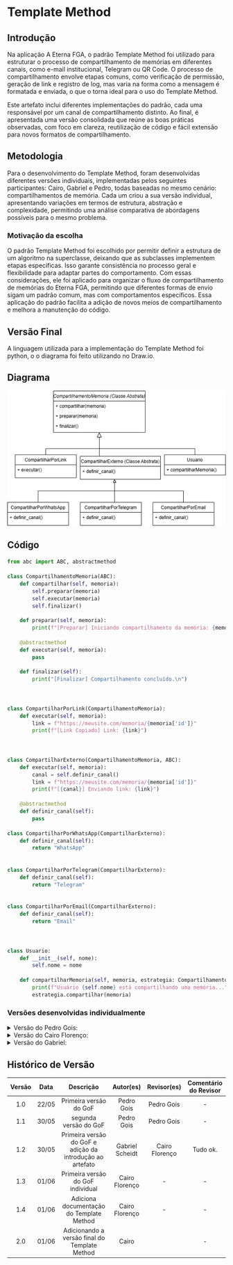 # Template Method

## Introdução 

Na aplicação A Eterna FGA, o padrão Template Method foi utilizado para estruturar o processo de compartilhamento de memórias em diferentes canais, como e-mail institucional, Telegram ou QR Code. O processo de compartilhamento envolve etapas comuns, como verificação de permissão, geração de link e registro de log, mas varia na forma como a mensagem é formatada e enviada, o que o torna ideal para o uso do Template Method.

Este artefato inclui diferentes implementações do padrão, cada uma responsável por um canal de compartilhamento distinto. Ao final, é apresentada uma versão consolidada que reúne as boas práticas observadas, com foco em clareza, reutilização de código e fácil extensão para novos formatos de compartilhamento.

## Metodologia

Para o desenvolvimento do Template Method, foram desenvolvidas diferentes versões individuais, implementadas pelos seguintes participantes: Cairo, Gabriel e Pedro, todas baseadas no mesmo cenário: compartilhamentos de memória. Cada um criou a sua versão individual, apresentando variações em termos de estrutura, abstração e complexidade, permitindo uma análise comparativa de abordagens possíveis para o mesmo problema.

### Motivação da escolha

O padrão Template Method foi escolhido por permitir definir a estrutura de um algoritmo na superclasse, deixando que as subclasses implementem etapas específicas. Isso garante consistência no processo geral e flexibilidade para adaptar partes do comportamento. Com essas considerações, ele foi aplicado para organizar o fluxo de compartilhamento de memórias do Eterna FGA, permitindo que diferentes formas de envio sigam um padrão comum, mas com comportamentos específicos. Essa aplicação do padrão facilita a adição de novos meios de compartilhamento e melhora a manutenção do código.

## Versão Final

A linguagem utilizada para a implementação do Template Method foi python, o o diagrama foi feito utilizando no Draw.io.

## Diagrama

![](../assets/GOFsComportamentais/methodcairo.drawio.png)

## Código

```python
from abc import ABC, abstractmethod

class CompartilhamentoMemoria(ABC):
    def compartilhar(self, memoria):
        self.preparar(memoria)
        self.executar(memoria)
        self.finalizar()

    def preparar(self, memoria):
        print(f"[Preparar] Iniciando compartilhamento da memória: {memoria['titulo']}")

    @abstractmethod
    def executar(self, memoria):
        pass

    def finalizar(self):
        print("[Finalizar] Compartilhamento concluído.\n")



class CompartilharPorLink(CompartilhamentoMemoria):
    def executar(self, memoria):
        link = f"https://meusite.com/memoria/{memoria['id']}"
        print(f"[Link Copiado] Link: {link}")



class CompartilharExterno(CompartilhamentoMemoria, ABC):
    def executar(self, memoria):
        canal = self.definir_canal()
        link = f"https://meusite.com/memoria/{memoria['id']}"
        print(f"[{canal}] Enviando link: {link}")

    @abstractmethod
    def definir_canal(self):
        pass

class CompartilharPorWhatsApp(CompartilharExterno):
    def definir_canal(self):
        return "WhatsApp"


class CompartilharPorTelegram(CompartilharExterno):
    def definir_canal(self):
        return "Telegram"


class CompartilharPorEmail(CompartilharExterno):
    def definir_canal(self):
        return "Email"



class Usuario:
    def __init__(self, nome):
        self.nome = nome

    def compartilharMemoria(self, memoria, estrategia: CompartilhamentoMemoria):
        print(f"Usuário {self.nome} está compartilhando uma memória...")
        estrategia.compartilhar(memoria)


```

### Versões desenvolvidas individualmente

<details>
<summary>Versão do Pedro Gois:</summary>

#### Pedro
Method
```python
from abc import ABC, abstractmethod
from datetime import datetime
from enum import Enum


# -------------------------
# ENUM E CLASSES DE SUPORTE
# -------------------------

class Status(Enum):
    PENDENTE = "pendente"
    APROVADA = "aprovada"
    REJEITADA = "rejeitada"


class MidiaDigital(ABC):
    @abstractmethod
    def tipo(self):
        pass


class Imagem(MidiaDigital):
    def __init__(self, caminho_arquivo):
        self.caminho_arquivo = caminho_arquivo

    def tipo(self):
        return "Imagem"


# -------------------------
# CLASSE DE MEMÓRIA
# -------------------------

class Memoria:
    def __init__(self, descricao, midia, data_envio, status):
        self.descricao = descricao
        self.midia = midia
        self.data_envio = data_envio
        self.status = status

    def __str__(self):
        return (f"Memória enviada em {self.data_envio.strftime('%d/%m/%Y %H:%M:%S')}, "
                f"status: {self.status.name}, descrição: {self.descricao}, "
                f"mídia: {self.midia.tipo()}")


# -------------------------
# TEMPLATE METHOD: Compartilhador
# -------------------------

class CompartilhadorMemoria(ABC):
    def compartilhar(self, memoria: Memoria):
        self.validar_memoria(memoria)
        url = self.gerar_url(memoria)
        return self.formatar_link(url)

    def validar_memoria(self, memoria):
        if memoria.status != Status.APROVADA:
            raise ValueError("⚠️ Só é possível compartilhar memórias que foram aprovadas.")

    def gerar_url(self, memoria):
        # Em um sistema real, você teria uma URL com slug ou ID real.
        return f"https://meusite.com/memorias/{id(memoria)}"

    @abstractmethod
    def formatar_link(self, url: str):
        pass


# -------------------------
# IMPLEMENTAÇÕES CONCRETAS
# -------------------------

class CompartilhadorWhatsApp(CompartilhadorMemoria):
    def formatar_link(self, url):
        texto = f"Veja essa memória incrível: {url}"
        return f"https://wa.me/?text={texto.replace(' ', '%20')}"


class CompartilhadorEmail(CompartilhadorMemoria):
    def formatar_link(self, url):
        assunto = "Memória Compartilhada"
        corpo = f"Veja essa memória: {url}"
        return f"mailto:?subject={assunto.replace(' ', '%20')}&body={corpo.replace(' ', '%20')}"


class CompartilhadorLinkDireto(CompartilhadorMemoria):
    def formatar_link(self, url):
        return url


# -------------------------
# USO DO TEMPLATE METHOD
# -------------------------

if __name__ == "__main__":
    # Criação de uma memória aprovada
    memoria = Memoria(
        descricao="Foto da formatura com os amigos",
        midia=Imagem("formatura.jpg"),
        data_envio=datetime.now(),
        status=Status.APROVADA
    )

    # Lista de canais de compartilhamento
    compartilhadores = [
        CompartilhadorWhatsApp(),
        CompartilhadorEmail(),
        CompartilhadorLinkDireto()
    ]

    print(f"\n🎓 Compartilhando: {memoria.descricao}\n")

    for compartilhador in compartilhadores:
        nome_canal = compartilhador.__class__.__name__.replace("Compartilhador", "")
        link = compartilhador.compartilhar(memoria)
        print(f"{nome_canal}: {link}")
```

</details>

<details>
<summary>Versão do Cairo Florenço:</summary>

### Cairo

### Modelagem

![](../assets/GOFsComportamentais/methodcairo.drawio.png)

<center>

Autor: [Cairo Florenço](https://github.com/CA1RO)

</center>

### Código

```python
from abc import ABC, abstractmethod

class CompartilhamentoMemoria(ABC):
    def compartilhar(self, memoria):
        self.preparar(memoria)
        self.executar(memoria)
        self.finalizar()

    def preparar(self, memoria):
        print(f"[Preparar] Iniciando compartilhamento da memória: {memoria['titulo']}")

    @abstractmethod
    def executar(self, memoria):
        pass

    def finalizar(self):
        print("[Finalizar] Compartilhamento concluído.\n")



class CompartilharPorLink(CompartilhamentoMemoria):
    def executar(self, memoria):
        link = f"https://meusite.com/memoria/{memoria['id']}"
        print(f"[Link Copiado] Link: {link}")



class CompartilharExterno(CompartilhamentoMemoria, ABC):
    def executar(self, memoria):
        canal = self.definir_canal()
        link = f"https://meusite.com/memoria/{memoria['id']}"
        print(f"[{canal}] Enviando link: {link}")

    @abstractmethod
    def definir_canal(self):
        pass

class CompartilharPorWhatsApp(CompartilharExterno):
    def definir_canal(self):
        return "WhatsApp"


class CompartilharPorTelegram(CompartilharExterno):
    def definir_canal(self):
        return "Telegram"


class CompartilharPorEmail(CompartilharExterno):
    def definir_canal(self):
        return "Email"



class Usuario:
    def __init__(self, nome):
        self.nome = nome

    def compartilharMemoria(self, memoria, estrategia: CompartilhamentoMemoria):
        print(f"Usuário {self.nome} está compartilhando uma memória...")
        estrategia.compartilhar(memoria)


```
<center>

Autor: [Cairo Florenço](https://github.com/CA1RO)

</center>

</details>

<details>
<summary>Versão do Gabriel:</summary>

```python
from abc import ABC, abstractmethod
from datetime import datetime
from enum import Enum
from typing import List


# ------------------------
# ENUMS E CLASSES DE SUPORTE
# ------------------------

class StatusMemoria(Enum):
    PENDENTE = "pendente"
    ACEITA = "aceita"
    RECUSADA = "recusada"

class Midia:
    def __init__(self, tipo: str, caminho: str):
        self.tipo = tipo
        self.caminho = caminho

class Memoria:
    def __init__(
        self,
        titulo: str,
        midias: List[Midia],
        descricao: str,
        autor: str,
        status: StatusMemoria,
        data_envio: datetime,
    ):
        self.titulo = titulo
        self.midias = midias
        self.descricao = descricao
        self.autor = autor
        self.status = status
        self.data_envio = data_envio


# ------------------------
# TEMPLATE METHOD
# ------------------------

class CompartilhamentoMemoria(ABC):
    def compartilhar(self, memoria: Memoria) -> str:
        if memoria.status != StatusMemoria.ACEITA:
            raise PermissionError("⚠️ Apenas memórias aceitas podem ser compartilhadas.")
        print(f"[LOG] {memoria.autor} tentou compartilhar em {datetime.utcnow().isoformat()}")
        url = f"https://eternafga.unb.br/memoria/{memoria.titulo.lower().replace(' ', '-')}-{id(memoria)}"
        return self.encaminhar(memoria, self.formatar_mensagem(memoria, url))

    @abstractmethod
    def formatar_mensagem(self, memoria: Memoria, url: str) -> str:
        pass

    @abstractmethod
    def encaminhar(self, memoria: Memoria, mensagem: str) -> str:
        pass


# ------------------------
# IMPLEMENTAÇÕES CONCRETAS
# ------------------------

class CompartilhadorEmailFGA(CompartilhamentoMemoria):
    def formatar_mensagem(self, memoria, url):
        return f"{memoria.autor} compartilhou uma memória:\n{memoria.titulo}\n{memoria.descricao}\n{url}"

    def encaminhar(self, memoria, mensagem):
        return f"📧 Enviado via email institucional:\n{mensagem}"

class CompartilhadorTelegram(CompartilhamentoMemoria):
    def formatar_mensagem(self, memoria, url):
        return f"📨 Telegram: {memoria.titulo}\n{url}"

    def encaminhar(self, memoria, mensagem):
        return f"📨 Telegram enviado: {mensagem}"

class CompartilhadorQRCode(CompartilhamentoMemoria):
    def formatar_mensagem(self, memoria, url):
        return f"{url} (QR gerado)"

    def encaminhar(self, memoria, mensagem):
        return f"[QR] Código gerado: {mensagem}"


# ------------------------
# EXEMPLO DE USO
# ------------------------

if __name__ == "__main__":
    memoria = Memoria(
        titulo="Apresentação Final de Projeto",
        midias=[Midia("imagem", "http://site/imgs/projeto.png")],
        descricao="Uma jornada desafiadora e gratificante.",
        autor="Marina Lima",
        status=StatusMemoria.ACEITA,
        data_envio=datetime.now()
    )

    compartilhadores = [
        CompartilhadorEmailFGA(),
        CompartilhadorTelegram(),
        CompartilhadorQRCode()
    ]

    print(f"\n📤 Compartilhando: {memoria.titulo}\n")

    for c in compartilhadores:
        nome = c.__class__.__name__.replace("Compartilhador", "")
        try:
            print(f"{nome}: {c.compartilhar(memoria)}")
        except Exception as e:
            print(f"{nome}: ERRO - {e}")

```

</details>





## Histórico de Versão

| Versão | Data | Descrição | Autor(es) | Revisor(es) | Comentário do Revisor |
| :-: | :-: | :-: | :-: | :-: | :-: |
| 1.0 | 22/05 | Primeira versão do GoF | Pedro Gois | Pedro Gois | - |
| 1.1 | 30/05 | segunda versão do GoF | Pedro Gois | Pedro Gois | - |
| 1.2 | 30/05 | Primeira versão do GoF e adição da introdução ao artefato | Gabriel Scheidt | Cairo Florenço | Tudo ok. |
| 1.3 | 01/06 | Primeira versão do GoF individual | Cairo Florenço | - | - |
| 1.4 | 01/06 | Adiciona documentação do Template Method | Cairo Florenço | - | - |
| 2.0 | 01/06 | Adicionando a versão final do Template Method | Cairo | | - |
